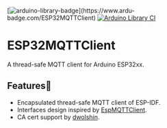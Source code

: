 [![arduino-library-badge](https://www.ardu-badge.com/badge/ESP32MQTTClient.svg?)](https://www.ardu-badge.com/ESP32MQTTClient)
[![Arduino Library CI](https://github.com/cyijun/ESP32MQTTClient/actions/workflows/arduinoci.yml/badge.svg)](https://github.com/cyijun/ESP32MQTTClient/actions/workflows/arduinoci.yml)

# ESP32MQTTClient
A thread-safe MQTT client for Arduino ESP32xx.

## Features🦄

- Encapsulated thread-safe MQTT client of ESP-IDF.
- Interfaces design inspired by [EspMQTTClient](https://github.com/plapointe6/EspMQTTClient).
- CA cert support by [dwolshin](https://github.com/dwolshin).

